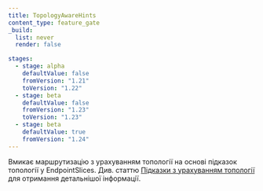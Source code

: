```yaml
---
title: TopologyAwareHints
content_type: feature_gate
_build:
  list: never
  render: false

stages:
  - stage: alpha 
    defaultValue: false
    fromVersion: "1.21"
    toVersion: "1.22"
  - stage: beta
    defaultValue: false
    fromVersion: "1.23"
    toVersion: "1.23"
  - stage: beta
    defaultValue: true
    fromVersion: "1.24"
---
```

Вмикає маршрутизацію з урахуванням топології на основі підказок топології у EndpointSlices. Див. статтю [Підказки з урахуванням топології](/uk/docs/concepts/services-networking/topology-aware-routing/) для отримання детальнішої інформації.
